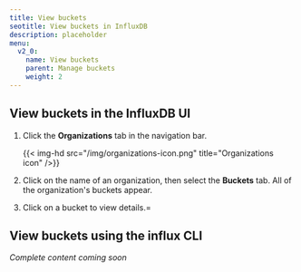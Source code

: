 ```yaml
---
title: View buckets
seotitle: View buckets in InfluxDB
description: placeholder
menu:
  v2_0:
    name: View buckets
    parent: Manage buckets
    weight: 2
---
```


## View buckets in the InfluxDB UI

1. Click the **Organizations** tab in the navigation bar.

    {{< img-hd src="/img/organizations-icon.png" title="Organizations icon" />}}

2. Click on the name of an organization, then select the **Buckets** tab. All of the organization's buckets appear.
3. Click on a bucket to view details.=

## View buckets using the influx CLI

_Complete content coming soon_
